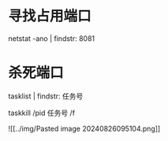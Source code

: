 # 寻找占用端口
netstat -ano  | findstr: 8081

# 杀死端口
tasklist | findstr: 任务号

taskkill /pid  任务号 /f

![[../img/Pasted image 20240826095104.png]]